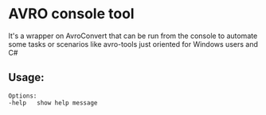 ﻿# AVRO console tool

It's a wrapper on AvroConvert that can be run from the console to automate some tasks or scenarios like avro-tools just oriented for Windows users and C#

## Usage:

	Options:
	-help	show help message

